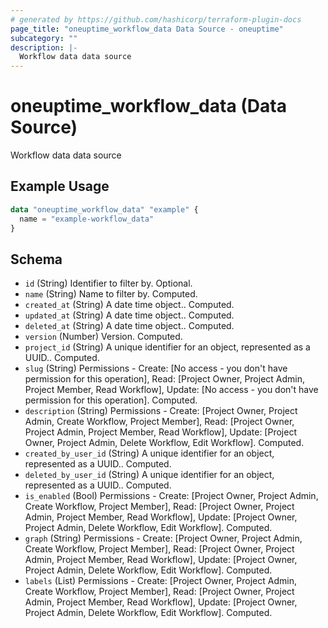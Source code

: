 ```yaml
---
# generated by https://github.com/hashicorp/terraform-plugin-docs
page_title: "oneuptime_workflow_data Data Source - oneuptime"
subcategory: ""
description: |-
  Workflow data data source
---
```


# oneuptime_workflow_data (Data Source)

Workflow data data source

## Example Usage

```terraform
data "oneuptime_workflow_data" "example" {
  name = "example-workflow_data"
}
```

## Schema

- `id` (String) Identifier to filter by. Optional.
- `name` (String) Name to filter by. Computed.
- `created_at` (String) A date time object.. Computed.
- `updated_at` (String) A date time object.. Computed.
- `deleted_at` (String) A date time object.. Computed.
- `version` (Number) Version. Computed.
- `project_id` (String) A unique identifier for an object, represented as a UUID.. Computed.
- `slug` (String) Permissions - Create: [No access - you don't have permission for this operation], Read: [Project Owner, Project Admin, Project Member, Read Workflow], Update: [No access - you don't have permission for this operation]. Computed.
- `description` (String) Permissions - Create: [Project Owner, Project Admin, Create Workflow, Project Member], Read: [Project Owner, Project Admin, Project Member, Read Workflow], Update: [Project Owner, Project Admin, Delete Workflow, Edit Workflow]. Computed.
- `created_by_user_id` (String) A unique identifier for an object, represented as a UUID.. Computed.
- `deleted_by_user_id` (String) A unique identifier for an object, represented as a UUID.. Computed.
- `is_enabled` (Bool) Permissions - Create: [Project Owner, Project Admin, Create Workflow, Project Member], Read: [Project Owner, Project Admin, Project Member, Read Workflow], Update: [Project Owner, Project Admin, Delete Workflow, Edit Workflow]. Computed.
- `graph` (String) Permissions - Create: [Project Owner, Project Admin, Create Workflow, Project Member], Read: [Project Owner, Project Admin, Project Member, Read Workflow], Update: [Project Owner, Project Admin, Delete Workflow, Edit Workflow]. Computed.
- `labels` (List) Permissions - Create: [Project Owner, Project Admin, Create Workflow, Project Member], Read: [Project Owner, Project Admin, Project Member, Read Workflow], Update: [Project Owner, Project Admin, Delete Workflow, Edit Workflow]. Computed.
